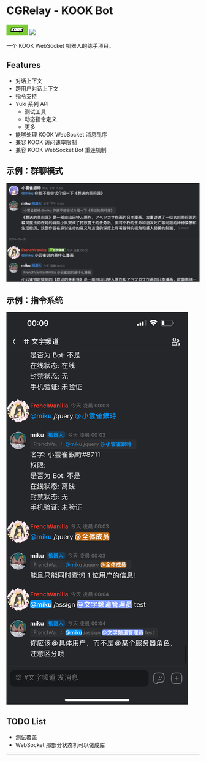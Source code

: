 # CGRelay - KOOK Bot

<p>
  <img src="doc/kook-badge.png" height="28px" />
  <img src="https://img.shields.io/badge/typescript-%23007ACC.svg?style=for-the-badge&logo=typescript&logoColor=white" />
</p>

一个 KOOK WebSocket 机器人的练手项目。

## Features

- 对话上下文
- 跨用户对话上下文
- 指令支持
- Yuki 系列 API
  - 测试工具
  - 动态指令定义
  - 更多
- 能够处理 KOOK WebSocket 消息乱序
- 兼容 KOOK 访问速率限制
- 兼容 KOOK WebSocket Bot 重连机制

## 示例：群聊模式

![Demo](doc/demo2.png)

## 示例：指令系统

![Demo](doc/demo3.jpg)

## TODO List

- 测试覆盖
- WebSocket 那部分状态机可以做成库

---
